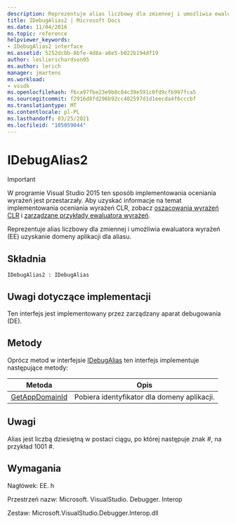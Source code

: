 ```yaml
---
description: Reprezentuje alias liczbowy dla zmiennej i umożliwia ewaluatora wyrażeń (EE) uzyskanie domeny aplikacji dla aliasu.
title: IDebugAlias2 | Microsoft Docs
ms.date: 11/04/2016
ms.topic: reference
helpviewer_keywords:
- IDebugAlias2 interface
ms.assetid: 5252dcbb-8bfe-4d8a-a8e5-b022b194df19
author: leslierichardson95
ms.author: lerich
manager: jmartens
ms.workload:
- vssdk
ms.openlocfilehash: f6ca97fbe23e9b0c84c39e591c0fd9cfb997fca5
ms.sourcegitcommit: f2916d8fd296b92cc402597d1d1eecda4f6cccbf
ms.translationtype: MT
ms.contentlocale: pl-PL
ms.lasthandoff: 03/25/2021
ms.locfileid: "105059044"
---
```

# <a name="idebugalias2"></a>IDebugAlias2
> [!IMPORTANT]
> W programie Visual Studio 2015 ten sposób implementowania oceniania wyrażeń jest przestarzały. Aby uzyskać informacje na temat implementowania oceniania wyrażeń CLR, zobacz [oszacowania wyrażeń CLR](https://github.com/Microsoft/ConcordExtensibilitySamples/wiki/CLR-Expression-Evaluators) i [zarządzane przykłady ewaluatora wyrażeń](https://github.com/Microsoft/ConcordExtensibilitySamples/wiki/Managed-Expression-Evaluator-Sample).

 Reprezentuje alias liczbowy dla zmiennej i umożliwia ewaluatora wyrażeń (EE) uzyskanie domeny aplikacji dla aliasu.

## <a name="syntax"></a>Składnia

```
IDebugAlias2 : IDebugAlias
```

## <a name="notes-for-implementers"></a>Uwagi dotyczące implementacji
 Ten interfejs jest implementowany przez zarządzany aparat debugowania (DE).

## <a name="methods"></a>Metody
 Oprócz metod w interfejsie [IDebugAlias](../../../extensibility/debugger/reference/idebugalias.md) ten interfejs implementuje następujące metody:

|Metoda|Opis|
|------------|-----------------|
|[GetAppDomainId](../../../extensibility/debugger/reference/idebugalias2-getappdomainid.md)|Pobiera identyfikator dla domeny aplikacji.|

## <a name="remarks"></a>Uwagi
 Alias jest liczbą dziesiętną w postaci ciągu, po której następuje znak #, na przykład 1001 #.

## <a name="requirements"></a>Wymagania
 Nagłówek: EE. h

 Przestrzeń nazw: Microsoft. VisualStudio. Debugger. Interop

 Zestaw: Microsoft.VisualStudio.Debugger.Interop.dll
